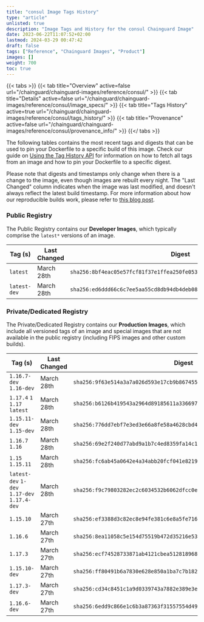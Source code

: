 ```yaml
---
title: "consul Image Tags History"
type: "article"
unlisted: true
description: "Image Tags and History for the consul Chainguard Image"
date: 2023-06-22T11:07:52+02:00
lastmod: 2024-03-29 00:47:42
draft: false
tags: ["Reference", "Chainguard Images", "Product"]
images: []
weight: 700
toc: true
---
```


{{< tabs >}}
{{< tab title="Overview" active=false url="/chainguard/chainguard-images/reference/consul/" >}}
{{< tab title="Details" active=false url="/chainguard/chainguard-images/reference/consul/image_specs/" >}}
{{< tab title="Tags History" active=true url="/chainguard/chainguard-images/reference/consul/tags_history/" >}}
{{< tab title="Provenance" active=false url="/chainguard/chainguard-images/reference/consul/provenance_info/" >}}
{{</ tabs >}}

The following tables contains the most recent tags and digests that can be used to pin your Dockerfile to a specific build of this image. Check our guide on [Using the Tag History API](/chainguard/chainguard-images/using-the-tag-history-api/) for information on how to fetch all tags from an image and how to pin your Dockerfile to a specific digest.

Please note that digests and timestamps only change when there is a change to the image, even though images are rebuilt every night. The "Last Changed" column indicates when the image was last modified, and doesn't always reflect the latest build timestamp. For more information about how our reproducible builds work, please refer to [this blog post](https://www.chainguard.dev/unchained/reproducing-chainguards-reproducible-image-builds).

### Public Registry
The Public Registry contains our **Developer Images**, which typically comprise the `latest*` versions of an image.

| Tag (s)       | Last Changed | Digest                                                                    |
|---------------|--------------|---------------------------------------------------------------------------|
|  `latest`     | March 28th   | `sha256:8bf4eac05e57fcf81f37e1ffea250fe053c63b7d60c2e1edaf62d500677c4ee9` |
|  `latest-dev` | March 28th   | `sha256:ed6ddd66c6c7ee5aa55cd8db94db4deb081c086a0da12b063f790baf6497ee8d` |


### Private/Dedicated Registry
The Private/Dedicated Registry contains our **Production Images**, which include all versioned tags of an image and special images that are not available in the public registry (including FIPS images and other custom builds).

| Tag (s)                                       | Last Changed | Digest                                                                    |
|-----------------------------------------------|--------------|---------------------------------------------------------------------------|
|  `1.16.7-dev` `1.16-dev`                      | March 28th   | `sha256:9f63e514a3a7a026d593e17cb9b867455e6016a66677b35b40b0c37e5dd07ff6` |
|  `1.17.4` `1` `1.17` `latest`                 | March 28th   | `sha256:b6126b419543a2964d89185611a336697e881d2e3eae1055a75de6a65841f843` |
|  `1.15.11-dev` `1.15-dev`                     | March 28th   | `sha256:776dd7ebf7e3ed3e66a8fe58a4628cbd41830f2452594da88101d97db628f508` |
|  `1.16.7` `1.16`                              | March 28th   | `sha256:69e2f240d77abd9a1b7c4ed8359fa14c1f54e6251748c3c7cc75d0b67fd5d64c` |
|  `1.15` `1.15.11`                             | March 28th   | `sha256:fc6ab45a0642e4a34abb20fcf041e82191e9473a62e2df0a1be976ba09194c90` |
|  `latest-dev` `1-dev` `1.17-dev` `1.17.4-dev` | March 28th   | `sha256:f9c79803282ec2c6034532b6062dfcc0e87fd188c71be705c14565c86454248e` |
|  `1.15.10`                                    | March 27th   | `sha256:ef3388d3c82ec8e94fe381c6e8a5fe7168f0bb473e7c7f3a8a248d265eccb4b1` |
|  `1.16.6`                                     | March 27th   | `sha256:8ea11058c5e154d75519b472d35216e53b5e5c15a38b1e1ae8685d913a3e95b2` |
|  `1.17.3`                                     | March 27th   | `sha256:ecf74528733871ab4121cbea51281896899b861ac621afb3ded92a4053d5c5b2` |
|  `1.15.10-dev`                                | March 27th   | `sha256:ff80491b6a7830e628e850a1ba7c7b18217bb55223615c714dc5c7856012829f` |
|  `1.17.3-dev`                                 | March 27th   | `sha256:cd34c8451c1a9d0339743a7882e389e3eccfa701e69a792e9d8916454f0f67fc` |
|  `1.16.6-dev`                                 | March 27th   | `sha256:6edd9c866e1c6b3a87363f31557554d498c0d028fdd16decf6fa9c9c72268762` |


